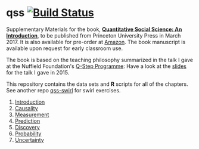 # qss [![Build Status](https://travis-ci.org/kosukeimai/qss.svg?branch=master)](https://travis-ci.org/kosukeimai/qss)
Supplementary Materials for the book, **[Quantitative Social Science: An Introduction](http://press.princeton.edu/titles/11025.html)**, to be published from Princeton University Press in March 2017.  It is also available for pre-order at [Amazon](https://www.amazon.com/Quantitative-Social-Science-Kosuke-Imai/dp/0691175462).  The book manuscript is available upon request for early classroom use. 

The book is based on the teaching philosophy summarized in the talk I gave at the Nuffield Foundation's [Q-Step Programme](http://www.nuffieldfoundation.org/q-step): Have a look at the [slides](http://imai.princeton.edu/talk/files/Q-Step15.pdf) for the talk I gave in 2015.

This repository contains the data sets and **R** scripts for all of the chapters.  See another repo [qss-swirl](../../../qss-swirl) for swirl exercises.

1. [Introduction](INTRO)
2. [Causality](CAUSALITY)
3. [Measurement](MEASUREMENT)
4. [Prediction](PREDICTION)
5. [Discovery](DISCOVERY)
6. [Probability](PROBABILITY)
7. [Uncertainty](UNCERTAINTY)
